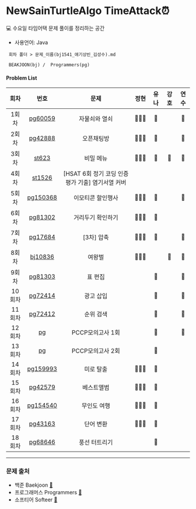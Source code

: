 # NewSainTurtleAlgo TimeAttack⏰

💻 수요일 타임어택 문제 풀이를 정리하는 공간

- 사용언어: Java

```
 회차 폴더 > 문제_이름(bj1541_애기상빈_김성수).md

 BEAKJOON(bj) /  Programmers(pg)
```

#### Problem List

| 회차   |                                    번호                                    | 문제                     | 정현 | 유나 | 강호 | 연수 |
| :----: | :----------------------------------------------------------: | :----------------------------: | :--: | :--: | :--: | :--: |
| 1회차  |    [pg60059](https://school.programmers.co.kr/learn/courses/30/lessons/60059)      |   자물쇠와 열쇠   |  🙆🏻‍♀️ | 💚  |   | 🌷 |
| 2회차  |    [pg42888](https://school.programmers.co.kr/learn/courses/30/lessons/42888)      |   오픈채팅방   | 🙆🏻‍♀️  | 💚  |   | 🌷 |
| 3회차  |    [st623](https://softeer.ai/practice/info.do?idx=1&eid=623)      |   비밀 메뉴   | 🙆🏻‍♀️  | 💚   |  💪  | 🌷 |
| 4회차  |    [st1526](https://softeer.ai/practice/info.do?idx=1&eid=1526)      |   [HSAT 6회 정기 코딩 인증평가 기출] 염기서열 커버   |   |   |   |  |
| 5회차  |    [pg150368](https://school.programmers.co.kr/learn/courses/30/lessons/150368)      |   이모티콘 할인행사   | 🙆🏻‍♀️  | 💚 |   | 🌷 |
| 6회차  |    [pg81302](https://school.programmers.co.kr/learn/courses/30/lessons/81302)      |   거리두기 확인하기  | 🙆🏻‍♀️  | 💚  |   |  |
| 7회차  |    [pg17684](https://school.programmers.co.kr/learn/courses/30/lessons/17684)      |   [3차] 압축  | 🙆🏻‍♀️  |  💚 |   | 🌷 |
| 8회차  |    [bj10836](https://www.acmicpc.net/problem/10836)      |   여왕벌  | 🙆🏻‍♀️  |    | 💪 | 🌷 |
| 9회차  |    [pg81303](https://school.programmers.co.kr/learn/courses/30/lessons/81303)      |   표 편집  |   | 💚  |   | 🌷 |
| 10회차  |    [pg72414](https://school.programmers.co.kr/learn/courses/30/lessons/72414)      |   광고 삽입  |   |  💚  |   | 🌷 |
| 11회차  |    [pg72412](https://school.programmers.co.kr/learn/courses/30/lessons/72412)      |   순위 검색  |   | 💚 |   | 🌹 |
| 12회차  |    [pg](https://school.programmers.co.kr/learn/courses/15008/15008-pccp-%EB%AA%A8%EC%9D%98%EA%B3%A0%EC%82%AC-1%ED%9A%8C)      |   PCCP모의고사 1회  |   | 💚 |  | 🌹 |
| 13회차  |    [pg](https://school.programmers.co.kr/learn/courses/15009/15009-pccp-%EB%AA%A8%EC%9D%98%EA%B3%A0%EC%82%AC-2%ED%9A%8C)      |   PCCP모의고사 2회  |   |  💚 |  |  |
| 14회차  |    [pg159993](https://school.programmers.co.kr/learn/courses/30/lessons/159993)      |   미로 탈출  | 🙆🏻‍♀️  | 💚 |   |  |
| 15회차  |    [pg42579](https://school.programmers.co.kr/learn/courses/30/lessons/42579)      |  베스트앨범  |  🙆🏻‍♀️ | 💚 |   |  |
| 16회차  |    [pg154540](https://school.programmers.co.kr/learn/courses/30/lessons/154540)      |  무인도 여행  |  🙆🏻‍♀️ | 💚 |   |  |
| 17회차  |    [pg43163](https://school.programmers.co.kr/learn/courses/30/lessons/43163)      |  단어 변환  |  🙆🏻‍♀️  | 💚 |   |  |
| 18회차  |    [pg68646](https://school.programmers.co.kr/learn/courses/30/lessons/68646)      |  풍선 터트리기  |    | 💚 |   |  |


---

### 문제 출처

- 백준 Baekjoon [🔗](https://www.acmicpc.net)
- 프로그래머스 Programmers [🔗](https://programmers.co.kr/learn/challenges)
- 소프티어 Softeer [🔗](https://softeer.ai/practice/index.do)
